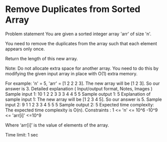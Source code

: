 
#  Remove Duplicates from Sorted Array

Problem statement
You are given a sorted integer array 'arr' of size 'n'.



You need to remove the duplicates from the array such that each element appears only once.



Return the length of this new array.



Note:
Do not allocate extra space for another array. You need to do this by modifying the given input array in place with O(1) extra memory. 


For example:
'n' = 5, 'arr' = [1 2 2 2 3].
The new array will be [1 2 3].
So our answer is 3.
Detailed explanation ( Input/output format, Notes, Images )
Sample input 1:
10
1 2 2 3 3 3 4 4 5 5 
Sample output 1:
5
Explanation of sample input 1:
The new array will be [1 2 3 4 5].
So our answer is 5.
Sample input 2:
9
1 1 2 3 3 4 5 5 5 
Sample output 2:
5
Expected time complexity:
The expected time complexity is O(n).
Constraints :
1 <= 'n' <= 10^6
-10^9 <= 'arr[i]' <=10^9

Where ‘arr[i]’ is the value of elements of the array.

Time limit: 1 sec
